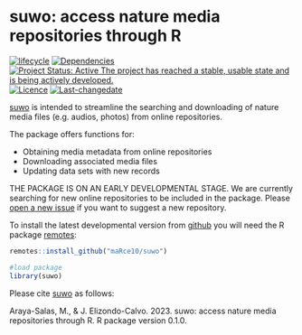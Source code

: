 suwo: access nature media repositories through R
================

<!-- README.md is generated from README.Rmd. Please edit that file -->

[![lifecycle](https://lifecycle.r-lib.org/articles/figures/lifecycle-experimental.svg)](https://lifecycle.r-lib.org/articles/stages.html)
[![Dependencies](https://tinyverse.netlify.com/badge/suwo)](https://cran.r-project.org/package=suwo)
[![Project Status: Active The project has reached a stable, usable state
and is being actively
developed.](https://www.repostatus.org/badges/latest/active.svg)](https://www.repostatus.org/#active)
[![Licence](https://img.shields.io/badge/https://img.shields.io/badge/licence-GPL--2-blue.svg)](https://www.gnu.org/licenses/gpl-3.0.en.html)
[![Last-changedate](https://img.shields.io/badge/last%20change-2023--01--09-yellowgreen.svg)](/commits/master)
<!-- [![CRAN_Status_Badge](https://www.r-pkg.org/badges/version/suwo)](https://cran.r-project.org/package=suwo) -->
<!-- [![Total Downloads](https://cranlogs.r-pkg.org/badges/grand-total/suwo)](https://cranlogs.r-pkg.org/badges/grand-total/suwo) -->

<!-- <img src="man/figures/suwo_sticker.png" alt="suwo logo" align="right" width = "25%" height="25%"/> -->

[suwo](https://github.com/maRce10/suwo) is intended to streamline the
searching and downloading of nature media files (e.g. audios, photos) from
online repositories.

The package offers functions for:

- Obtaining media metadata from online repositories
- Downloading associated media files
- Updating data sets with new records

THE PACKAGE IS ON AN EARLY DEVELOPMENTAL STAGE. We are currently
searching for new online repositories to be included in the package.
Please [open a new
issue](https://github.com/maRce10/suwo/issues/new/choose) if you want to
suggest a new repository.

To install the latest developmental version from
[github](https://github.com/) you will need the R package
[remotes](https://cran.r-project.org/package=remotes):

``` r
remotes::install_github("maRce10/suwo")

#load package
library(suwo)
```

Please cite [suwo](https://github.com/maRce10/suwo) as follows:

Araya-Salas, M., & J. Elizondo-Calvo. 2023. suwo: access nature media
repositories through R. R package version 0.1.0.
